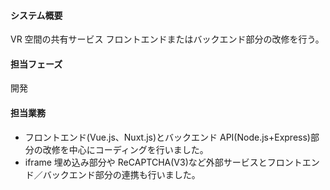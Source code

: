 #### システム概要
VR 空間の共有サービス
フロントエンドまたはバックエンド部分の改修を行う。

#### 担当フェーズ
開発

#### 担当業務
 - フロントエンド(Vue.js、Nuxt.js)とバックエンド API(Node.js+Express)部分の改修を中心にコーディングを行いました。
 - iframe 埋め込み部分や ReCAPTCHA(V3)など外部サービスとフロントエンド／バックエンド部分の連携も行いました。
